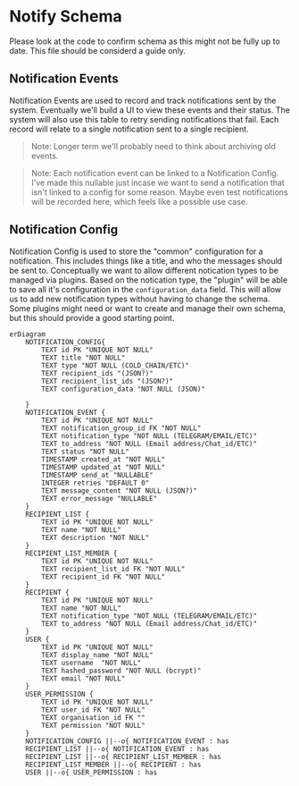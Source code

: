 # Notify Schema

Please look at the code to confirm schema as this might not be fully up to date.
This file should be considerd a guide only.

## Notification Events
Notification Events are used to record and track notifications sent by the system.
Eventually we'll build a UI to view these events and their status.
The system will also use this table to retry sending notifications that fail.
Each record will relate to a single notification sent to a single recipient.
> Note: Longer term we'll probably need to think about archiving old events.

> Note: Each notification event can be linked to a Notification Config. I've made this nullable just incase we want to send a notification that isn't linked to a config for some reason. Maybe even test notifications will be recorded here, which feels like a possible use case.

## Notification Config
Notification Config is used to store the "common" configuration for a notification. This includes things like a title, and who the messages should be sent to. Conceptually we want to allow different notication types to be managed via plugins. Based on the notication type, the "plugin" will be able to save all it's configuration in the `configuration_data` field. This will allow us to add new notification types without having to change the schema.
Some plugins might need or want to create and manage their own schema, but this should provide a good starting point.


```mermaid
erDiagram
    NOTIFICATION_CONFIG{
        TEXT id PK "UNIQUE NOT NULL"
        TEXT title "NOT NULL"
        TEXT type "NOT NULL (COLD_CHAIN/ETC)"
        TEXT recipient_ids "(JSON?)"
        TEXT recipient_list_ids "(JSON?)"
        TEXT configuration_data "NOT NULL (JSON)"

    }
    NOTIFICATION_EVENT {
        TEXT id PK "UNIQUE NOT NULL"
        TEXT notification_group_id FK "NOT NULL"
        TEXT notification_type "NOT NULL (TELEGRAM/EMAIL/ETC)"
        TEXT to_address "NOT NULL (Email address/Chat_id/ETC)"
        TEXT status "NOT NULL"
        TIMESTAMP created_at "NOT NULL"
        TIMESTAMP updated_at "NOT NULL"
        TIMESTAMP send_at "NULLABLE"
        INTEGER retries "DEFAULT 0"
        TEXT message_content "NOT NULL (JSON?)"
        TEXT error_message "NULLABLE"
    }
    RECIPIENT_LIST {
        TEXT id PK "UNIQUE NOT NULL"
        TEXT name "NOT NULL"
        TEXT description "NOT NULL"
    }
    RECIPIENT_LIST_MEMBER {
        TEXT id PK "UNIQUE NOT NULL"
        TEXT recipient_list_id FK "NOT NULL"
        TEXT recipient_id FK "NOT NULL"
    }
    RECIPIENT {
        TEXT id PK "UNIQUE NOT NULL"
        TEXT name "NOT NULL"
        TEXT notification_type "NOT NULL (TELEGRAM/EMAIL/ETC)"
        TEXT to_address "NOT NULL (Email address/Chat_id/ETC)"
    }
    USER {
	    TEXT id PK "UNIQUE NOT NULL"
	    TEXT display_name "NOT NULL"
        TEXT username  "NOT NULL"
        TEXT hashed_password "NOT NULL (bcrypt)"
        TEXT email "NOT NULL"
    }
    USER_PERMISSION {
	    TEXT id PK "UNIQUE NOT NULL"
        TEXT user_id FK "NOT NULL"
        TEXT organisation_id FK ""
	    TEXT permission "NOT NULL"
    }
    NOTIFICATION_CONFIG ||--o{ NOTIFICATION_EVENT : has
    RECIPIENT_LIST ||--o{ NOTIFICATION_EVENT : has
    RECIPIENT_LIST ||--o{ RECIPIENT_LIST_MEMBER : has
    RECIPIENT_LIST_MEMBER ||--o{ RECIPIENT : has
    USER ||--o{ USER_PERMISSION : has
```
